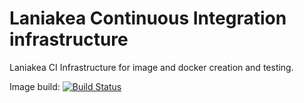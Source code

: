 Laniakea Continuous Integration infrastructure
==============================================

Laniakea CI Infrastructure for image and docker creation and testing.

Image build: [![Build Status](http://build-usegalaxy-it.cloud.ba.infn.it:4000/jenkins/buildStatus/icon?job=laniakea_at_recas_prod_test)](http://build-usegalaxy-it.cloud.ba.infn.it/:4000/jenkins/job/laniakea_at_recas_prod_test/)
